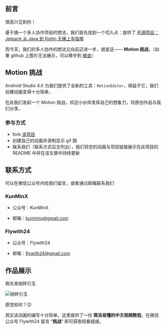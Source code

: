 ## 前言



很高兴见到你！



基于搞一个多人协作项目的想法，我们首先找到一个切入点：提供了 [开源项目：Jetpack 从 Java 到 Kotlin 无痛上车指南](https://juejin.im/post/5edf3397e51d4578587769ca)



而今天，我们的多人协作的想法又向前迈进一步，就是这—— **Motion 挑战**，（如果 github 上图片无法展示，可以移步到 [掘金](https://juejin.im/post/5ee71571f265da76f0169aaf)）



## Motion 挑战

Android Studio 4.0 为我们提供了全新的工具：`MotionEditor`，得益于它，我们创建动画变得十分简单，

在此我们发起一个 Motion 挑战，欢迎小伙伴发挥自己的想象力，将原创作品与我们分享。


### 参与方式

- fork [该项目](https://github.com/Jetpack-Missionary/MotionChallenge)
- 创建自己的动画并录制显示 gif 图
- 联系我们（联系方式后文列出），我们将您的动画与项目链接展示在此项目的 README 中并在该文章中持续更新



## 联系方式

可以在微信公众号内给我们留言，或者通过邮箱联系我们



### KunMinX

- 公众号：KunMinX

- 邮箱：kunminx@gmail.com

### Flywith24

- 公众号：Flywith24

- 邮箱：flywith24@gmail.com



## 作品展示

我先来抛砖引玉

![抛砖引玉](https://i.loli.net/2020/06/13/jkbmED8YTxGZF4r.gif)

感觉如何？😉 

其实该动画的编写十分简单。这里提供了一份 **简洁易懂的中文视频教程**，在微信公众号 Flywith24 留言 “**挑战**” 即可获取观看链接。





